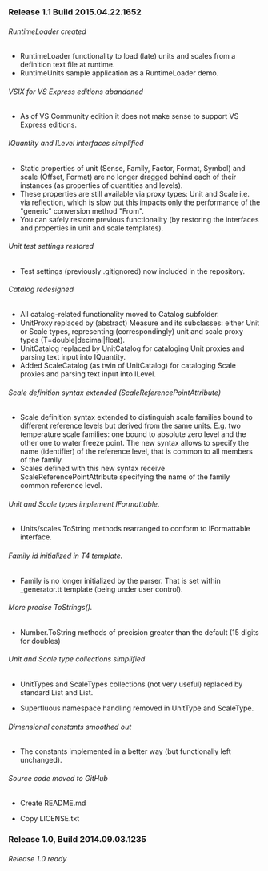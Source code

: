 ### Release 1.1 Build 2015.04.22.1652

###### RuntimeLoader created

* RuntimeLoader functionality to load (late) units and scales
  from a definition text file at runtime.
* RuntimeUnits sample application as a RuntimeLoader demo.

###### VSIX for VS Express editions abandoned

* As of VS Community edition it does not make sense to support
  VS Express editions.

###### IQuantity and ILevel interfaces simplified

* Static properties of unit (Sense, Family, Factor, Format, Symbol) and
  scale (Offset, Format) are no longer dragged behind each of their
  instances (as properties of quantities and levels).
* These properties are still available via proxy types: Unit<T> and
  Scale<T> i.e. via reflection, which is slow but this impacts only
  the performance of the "generic" conversion method "From".
* You can safely restore previous functionality (by restoring the
  interfaces and properties in unit and scale templates).

###### Unit test settings restored

* Test settings (previously .gitignored) now included in the repository.

###### Catalog redesigned

* All catalog-related functionality moved to Catalog subfolder.
* UnitProxy replaced by (abstract) Measure and its subclasses: either
  Unit<T> or Scale<T> types, representing (correspondingly) unit and
  scale proxy types (T=double|decimal|float).
* UnitCatalog replaced by UnitCatalog<T> for cataloging Unit<T> proxies
  and parsing text input into IQuantity<T>.
* Added ScaleCatalog<T> (as twin of UnitCatalog<T>) for cataloging
  Scale<T> proxies and parsing text input into ILevel<T>.

###### Scale definition syntax extended (ScaleReferencePointAttribute)

* Scale definition syntax extended to distinguish scale families bound
  to different reference levels but derived from the same units. E.g.
  two temperature scale families: one bound to absolute zero level and
  the other one to water freeze point. The new syntax allows to specify
  the name (identifier) of the reference level, that is common to all
  members of the family.
* Scales defined with this new syntax receive
  ScaleReferencePointAttribute specifying the name of the family
  common reference level.

###### Unit and Scale types implement IFormattable.

* Units/scales ToString methods rearranged to conform to
  IFormattable interface.

###### Family id initialized in T4 template. 

* Family is no longer initialized by the parser. That is set
  within _generator.tt template (being under user control).

###### More precise ToStrings().

* Number.ToString methods of precision greater than the default
  (15 digits for doubles)

###### Unit and Scale type collections simplified

* UnitTypes and ScaleTypes collections (not very useful)
  replaced by standard List<UnitType> and List<ScaleType>.

* Superfluous namespace handling removed in UnitType and ScaleType.

###### Dimensional constants smoothed out

* The constants implemented in a better way (but
  functionally left unchanged).

###### Source code moved to GitHub

* Create README.md

* Copy LICENSE.txt


### Release 1.0, Build 2014.09.03.1235

###### Release 1.0 ready
